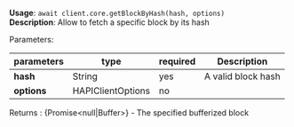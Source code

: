 **Usage**: `await client.core.getBlockByHash(hash, options)`  
**Description**: Allow to fetch a specific block by its hash

Parameters:

| parameters                | type                | required       | Description                                                                                      |
|---------------------------|---------------------|----------------| ------------------------------------------------------------------------------------------------ |
| **hash**                  | String              | yes            | A valid block hash |
| **options**               | HAPIClientOptions   | no             |  |

Returns : {Promise<null|Buffer>} - The specified bufferized block
